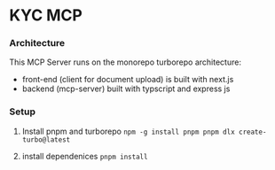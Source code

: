 # KYC MCP 

### Architecture
This MCP Server runs on the monorepo turborepo architecture:
- front-end (client for document upload) is built with next.js
- backend (mcp-server) built with typscript and express js

### Setup 
1. Install pnpm and turborepo
``
npm -g install pnpm
pnpm dlx create-turbo@latest
``

2. install dependenices
``
pnpm install
``
